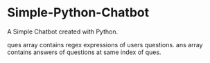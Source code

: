 # Simple-Python-Chatbot
A Simple Chatbot created with Python.

ques array contains regex expressions of users questions.
ans array contains answers of questions at same index of ques.
